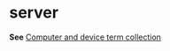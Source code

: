 # server

**See** [Computer and device term collection](~/a-z-word-list-term-collections/term-collections/computer-device-terms.md)
